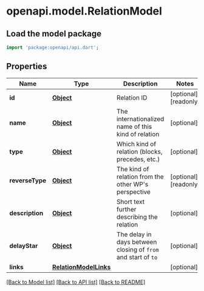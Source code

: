 # openapi.model.RelationModel

## Load the model package
```dart
import 'package:openapi/api.dart';
```

## Properties
Name | Type | Description | Notes
------------ | ------------- | ------------- | -------------
**id** | [**Object**](.md) | Relation ID | [optional] [readonly] 
**name** | [**Object**](.md) | The internationalized name of this kind of relation | [optional] 
**type** | [**Object**](.md) | Which kind of relation (blocks, precedes, etc.) | [optional] 
**reverseType** | [**Object**](.md) | The kind of relation from the other WP's perspective | [optional] [readonly] 
**description** | [**Object**](.md) | Short text further describing the relation | [optional] 
**delayStar** | [**Object**](.md) | The delay in days between closing of `from` and start of `to` | [optional] 
**links** | [**RelationModelLinks**](RelationModelLinks.md) |  | [optional] 

[[Back to Model list]](../README.md#documentation-for-models) [[Back to API list]](../README.md#documentation-for-api-endpoints) [[Back to README]](../README.md)


